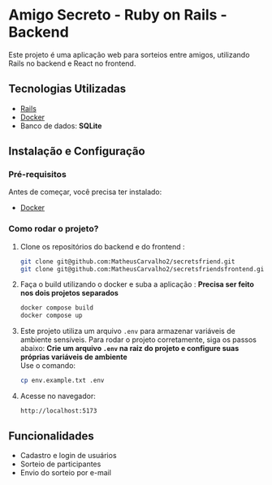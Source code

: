 # Amigo Secreto - Ruby on Rails - Backend

Este projeto é uma aplicação web para sorteios entre amigos, utilizando Rails no backend e React no frontend.

## Tecnologias Utilizadas

- [Rails](https://rubyonrails.org/)
- [Docker](https://www.docker.com/)
- Banco de dados: **SQLite**

## Instalação e Configuração

### Pré-requisitos
Antes de começar, você precisa ter instalado:
- [Docker](https://docs.docker.com/get-started/get-docker/)

### Como rodar o projeto?

1. Clone os repositórios do backend e do frontend :
   ```bash
   git clone git@github.com:MatheusCarvalho2/secretsfriend.git
   git clone git@github.com:MatheusCarvalho2/secretsfriendsfrontend.git
   ```

2. Faça o build utilizando o docker e suba a aplicação :
   **Precisa ser feito nos dois projetos separados**
   ```bash
   docker compose build
   docker compose up
   ```

3. Este projeto utiliza um arquivo `.env` para armazenar variáveis de ambiente sensíveis. 
   Para rodar o projeto corretamente, siga os passos abaixo:
   **Crie um arquivo `.env` na raiz do projeto e configure suas próprias variáveis de ambiente**  
   Use o comando:  
   ```sh
   cp env.example.txt .env


3. Acesse no navegador:
   ```
   http://localhost:5173
   ```

## Funcionalidades

- Cadastro e login de usuários
- Sorteio de participantes
- Envio do sorteio por e-mail
